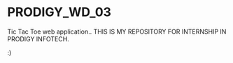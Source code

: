 # PRODIGY_WD_03
Tic Tac Toe web application.. 
THIS IS MY REPOSITORY FOR INTERNSHIP IN PRODIGY INFOTECH.

:)
